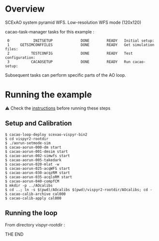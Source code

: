 # Overview

SCExAO system pyramid WFS.
Low-resolution WFS mode (120x120)

cacao-task-manager tasks for this example :

~~~
 0           INITSETUP             DONE        READY   Initial setup:
 1     GETSIMCONFFILES             DONE        READY   Get simulation files:
 2          TESTCONFIG             DONE        READY   Test configuration:
 3          CACAOSETUP             DONE        READY   Run cacao-setup:
~~~
Subsequent tasks can perform specific parts of the AO loop.




# Running the example

:warning: Check the [instructions](https://github.com/cacao-org/cacao/tree/dev/AOloopControl/examples) before running these steps

## Setup and Calibration

    $ cacao-loop-deploy scexao-vispyr-bin2
    $ cd vispyr2-rootdir
    $ ./aorun-setmode-sim
    $ cacao-aorun-000-dm start
    $ cacao-aorun-001-dmsim start
    $ cacao-aorun-002-simwfs start
    $ cacao-aorun-005-takedark
    $ cacao-aorun-020-mlat -w
    $ cacao-aorun-025-acqWFS start
    $ cacao-aorun-030-acqzRM start
    $ cacao-aorun-035-acqloRM start
    $ cacao-aorun-040-compfCM
    $ mkdir -p ../AOcalibs
    $ cd ..; ln -s $(pwd)/AOcalibs $(pwd)/vispyr2-rootdir/AOcalibs; cd -
    $ cacao-calib-archive cal000
    $ cacao-calib-apply cal000

## Running the loop

From directory vispyr-rootdir :







THE END
